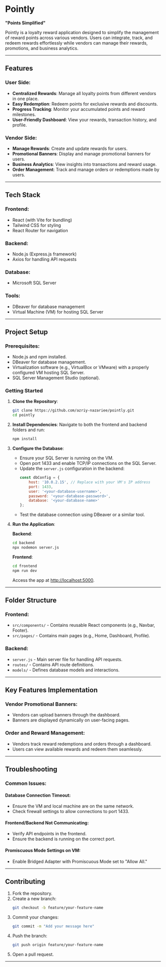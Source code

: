 # Pointly

**"Points Simplified"**

Pointly is a loyalty reward application designed to simplify the management of reward points across various vendors. Users can integrate, track, and redeem rewards effortlessly while vendors can manage their rewards, promotions, and business analytics.

---

## Features

### User Side:
- **Centralized Rewards**: Manage all loyalty points from different vendors in one place.
- **Easy Redemption**: Redeem points for exclusive rewards and discounts.
- **Progress Tracking**: Monitor your accumulated points and reward milestones.
- **User-Friendly Dashboard**: View your rewards, transaction history, and profile.

### Vendor Side:
- **Manage Rewards**: Create and update rewards for users.
- **Promotional Banners**: Display and manage promotional banners for users.
- **Business Analytics**: View insights into transactions and reward usage.
- **Order Management**: Track and manage orders or redemptions made by users.

---

## Tech Stack

### Frontend:
- React (with Vite for bundling)
- Tailwind CSS for styling
- React Router for navigation

### Backend:
- Node.js (Express.js framework)
- Axios for handling API requests

### Database:
- Microsoft SQL Server

### Tools:
- DBeaver for database management
- Virtual Machine (VM) for hosting SQL Server

---

## Project Setup

### Prerequisites:
- Node.js and npm installed.
- DBeaver for database management.
- Virtualization software (e.g., VirtualBox or VMware) with a properly configured VM hosting SQL Server.
- SQL Server Management Studio (optional).

### Getting Started

1. **Clone the Repository**:
    ```bash
    git clone https://github.com/azriy-nazariee/pointly.git
    cd pointly
    ```

2. **Install Dependencies**:
    Navigate to both the frontend and backend folders and run:
    ```bash
    npm install
    ```

3. **Configure the Database**:
    - Ensure your SQL Server is running on the VM.
    - Open port 1433 and enable TCP/IP connections on the SQL Server.
    - Update the `server.js` configuration in the backend:
      ```javascript
      const dbConfig = {
          host: '10.0.2.15', // Replace with your VM's IP address
          port: 1433,
          user: '<your-database-username>',
          password: '<your-database-password>',
          database: '<your-database-name>'
      };
      ```
    - Test the database connection using DBeaver or a similar tool.

4. **Run the Application**:

    **Backend**:
    ```bash
    cd backend
    npx nodemon server.js
    ```

    **Frontend**:
    ```bash
    cd frontend
    npm run dev
    ```

    Access the app at [http://localhost:5000](http://localhost:5000).

---

## Folder Structure

### Frontend:
- `src/components/` - Contains reusable React components (e.g., Navbar, Footer).
- `src/pages/` - Contains main pages (e.g., Home, Dashboard, Profile).

### Backend:
- `server.js` - Main server file for handling API requests.
- `routes/` - Contains API route definitions.
- `models/` - Defines database models and interactions.

---

## Key Features Implementation

### Vendor Promotional Banners:
- Vendors can upload banners through the dashboard.
- Banners are displayed dynamically on user-facing pages.

### Order and Reward Management:
- Vendors track reward redemptions and orders through a dashboard.
- Users can view available rewards and redeem them seamlessly.

---

## Troubleshooting

### Common Issues:

#### Database Connection Timeout:
- Ensure the VM and local machine are on the same network.
- Check firewall settings to allow connections to port 1433.

#### Frontend/Backend Not Communicating:
- Verify API endpoints in the frontend.
- Ensure the backend is running on the correct port.

#### Promiscuous Mode Settings on VM:
- Enable Bridged Adapter with Promiscuous Mode set to "Allow All."

---

## Contributing

1. Fork the repository.
2. Create a new branch:
    ```bash
    git checkout -b feature/your-feature-name
    ```
3. Commit your changes:
    ```bash
    git commit -m "Add your message here"
    ```
4. Push the branch:
    ```bash
    git push origin feature/your-feature-name
    ```
5. Open a pull request.

---
